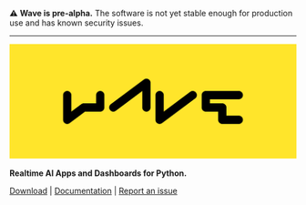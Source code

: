 :warning: **Wave is pre-alpha.** The software is not yet stable enough for production use and has known security issues.

---

![Wave](assets/brand/wave-type-yellow.png)

**Realtime AI Apps and Dashboards for Python.**

[Download](https://github.com/h2oai/wave/releases) | [Documentation](https://h2oai.github.io/wave/) | [Report an issue](https://github.com/h2oai/wave/issues/new/choose)
